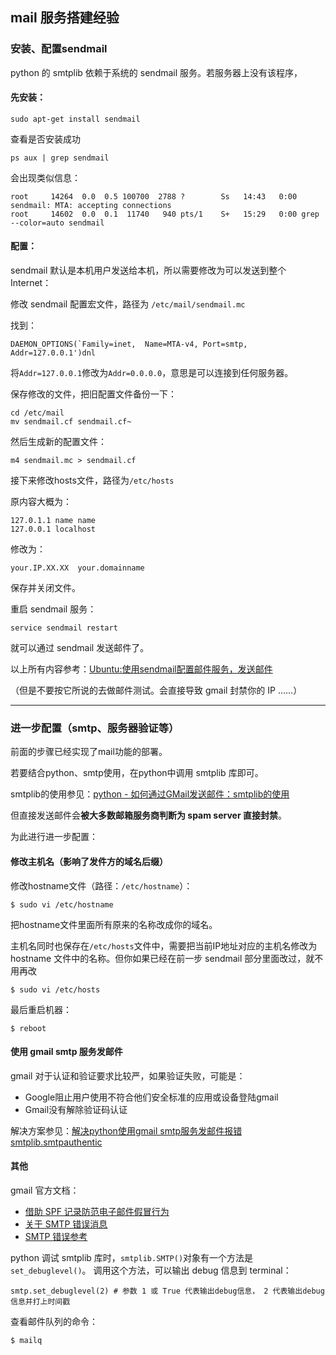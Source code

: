 ## mail 服务搭建经验

### 安装、配置sendmail
python 的 smtplib 依赖于系统的 sendmail 服务。若服务器上没有该程序，

#### 先安装：
    sudo apt-get install sendmail

查看是否安装成功

    ps aux | grep sendmail

会出现类似信息：

```shell
root     14264  0.0  0.5 100700  2788 ?        Ss   14:43   0:00 sendmail: MTA: accepting connections
root     14602  0.0  0.1  11740   940 pts/1    S+   15:29   0:00 grep --color=auto sendmail
```
#### 配置：
sendmail 默认是本机用户发送给本机，所以需要修改为可以发送到整个 Internet：

修改 sendmail 配置宏文件，路径为 `/etc/mail/sendmail.mc`

找到：

    DAEMON_OPTIONS(`Family=inet,  Name=MTA-v4, Port=smtp, Addr=127.0.0.1')dnl

将`Addr=127.0.0.1`修改为`Addr=0.0.0.0`，意思是可以连接到任何服务器。

保存修改的文件，把旧配置文件备份一下：

```shell
cd /etc/mail
mv sendmail.cf sendmail.cf~
```

然后生成新的配置文件：

    m4 sendmail.mc > sendmail.cf

接下来修改hosts文件，路径为`/etc/hosts`

原内容大概为：
```
127.0.1.1 name name
127.0.0.1 localhost
```

修改为：

    your.IP.XX.XX  your.domainname

保存并关闭文件。

重启 sendmail 服务：

    service sendmail restart

就可以通过 sendmail 发送邮件了。

以上所有内容参考：[Ubuntu:使用sendmail配置邮件服务，发送邮件](https://www.polarxiong.com/archives/ubuntu-sendmail.html)

（但是不要按它所说的去做邮件测试。会直接导致 gmail 封禁你的 IP ……）

*******

### 进一步配置（smtp、服务器验证等）
前面的步骤已经实现了mail功能的部署。

若要结合python、smtp使用，在python中调用 smtplib 库即可。

smtplib的使用参见：[python - 如何通过GMail发送邮件：smtplib的使用](https://blog.csdn.net/leehark/article/details/7173570)

但直接发送邮件会**被大多数邮箱服务商判断为 spam server 直接封禁**。

为此进行进一步配置：

#### 修改主机名（影响了发件方的域名后缀）

修改hostname文件（路径：`/etc/hostname`）：

    $ sudo vi /etc/hostname

把hostname文件里面所有原来的名称改成你的域名。

主机名同时也保存在`/etc/hosts`文件中，需要把当前IP地址对应的主机名修改为 hostname 文件中的名称。但你如果已经在前一步 sendmail 部分里面改过，就不用再改

    $ sudo vi /etc/hosts

最后重启机器：

    $ reboot


#### 使用 gmail smtp 服务发邮件
gmail 对于认证和验证要求比较严，如果验证失败，可能是：
* Google阻止用户使用不符合他们安全标准的应用或设备登陆gmail
* Gmail没有解除验证码认证

解决方案参见：[解决python使用gmail smtp服务发邮件报错smtplib.smtpauthentic](https://blog.csdn.net/qianghaohao/article/details/79331895)






#### 其他
gmail 官方文档：
* [借助 SPF 记录防范电子邮件假冒行为](https://support.google.com/a/answer/33786)
* [关于 SMTP 错误消息](https://support.google.com/a/answer/3221692)
* [SMTP 错误参考](https://support.google.com/a/answer/3726730)

python 调试 smtplib 库时，`smtplib.SMTP()`对象有一个方法是`set_debuglevel()`。
调用这个方法，可以输出 debug 信息到 terminal：

    smtp.set_debuglevel(2) # 参数 1 或 True 代表输出debug信息， 2 代表输出debug信息并打上时间戳

查看邮件队列的命令：

    $ mailq


